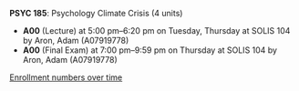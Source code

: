**PSYC 185**: Psychology Climate Crisis (4 units)

- **A00** (Lecture) at 5:00 pm–6:20 pm on Tuesday, Thursday at SOLIS 104 by Aron, Adam (A07919778)
- **A00** (Final Exam) at 7:00 pm–9:59 pm on Thursday at SOLIS 104 by Aron, Adam (A07919778)

[Enrollment numbers over time](./PSYC185.tsv)
